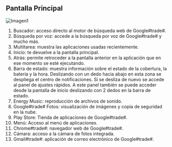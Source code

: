 ## Pantalla Principal

![Imagen1](http://static.energysistem.com/images/manuals/42238/55912f398979f.jpg)

1. Buscador: acceso directo al motor de búsqueda web de Google#trade#.
2. Búsqueda por voz: accede a la búsqueda por voz de Google#trade# y mucho más.
3. Multitarea: muestra las aplicaciones usadas recientemente.
4. Inicio: te devuelve a la pantalla principal.
5. Atrás: permite retroceder a la pantalla anterior en la aplicación que en ese momento se esté ejecutando.
6. Barra de estado: muestra información sobre el estado de la cobertura, la batería y la hora. Deslizando con un dedo hacia abajo en esta zona se despliega el centro de notificaciones. Si se desliza de nuevo se accede al panel de ajustes rápidos. A este panel también se puede acceder desde la pantalla de inicio deslizando con 2 dedos en la barra de estado.
7. Energy Music: reproducción de archivos de sonido.
8. Google#trade# Fotos: visualización de imágenes y copia de seguridad en la nube.
9. Play Store: Tienda de aplicaciones de Google#trade#.
10. Menú: Acceso al menú de aplicaciones.
11. Chrome#trade#: navegador web de Google#trade#.
12. Cámara: acceso a la cámara de fotos integrada.
13. Gmail#trade#: aplicación de correo electrónico de Google#trade#.

